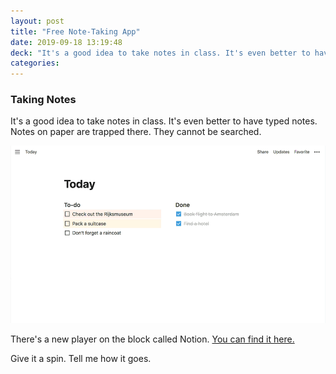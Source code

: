 ```yaml
---
layout: post
title: "Free Note-Taking App"
date: 2019-09-18 13:19:48
deck: "It's a good idea to take notes in class. It's even better to have typed notes. Notes on paper are trapped there. They cannot be searched. There's a new player on the block called Notion."
categories:
---
```

### Taking Notes

It's a good idea to take notes in class. It's even better to have typed notes. Notes on paper are trapped there. They cannot be searched.

<img src="/images-thefeed/note-taking.gif" class="size100 borderdarkgrey1" alt="image of the app.">

There's a new player on the block called Notion. <a href="https://www.notion.so" class="fw700" target="_blank">You can find it here.</a>

Give it a spin. Tell me how it goes.
